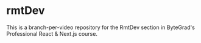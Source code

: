# rmtDev
This is a branch-per-video repository for the RmtDev section in ByteGrad's Professional React &amp; Next.js course.
